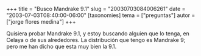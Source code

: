 +++
title = "Busco Mandrake 9.1"
slug = "20030703084006261"
date = "2003-07-03T08:40:00-06:00"
[taxonomies]
tema = ["preguntas"]
autor = ["jorge flores medina"]
+++

Quisiera probar Mandrake 9.1, y estoy buscando alguien que lo tenga, en
Celaya o de sus alrededores. La distribución que tengo es Mandrake 9;
pero me han dicho que esta muy bien la 9.1.

